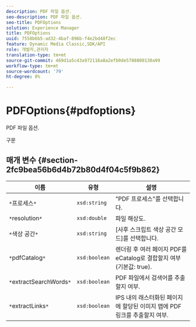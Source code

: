 ```yaml
---
description: PDF 파일 옵션.
seo-description: PDF 파일 옵션.
seo-title: PDFOptions
solution: Experience Manager
title: PDFOptions
uuid: 7558b6b5-ad32-4baf-896b-f4e2bd48f2ec
feature: Dynamic Media Classic,SDK/API
role: 개발자,관리자
translation-type: tm+mt
source-git-commit: 469d1a5c43a972116a8a2efb0de5708800130a99
workflow-type: tm+mt
source-wordcount: '79'
ht-degree: 8%

---
```



# PDFOptions{#pdfoptions}

PDF 파일 옵션.

구문

## 매개 변수 {#section-2fc9bea56b6d4b72b80d4f04c5f9b862}

| 이름 | 유형 | 설명 |
|---|---|---|
| `*`프로세스`*` | `xsd:string` | &quot;PDF 프로세스&quot;를 선택합니다. |
| `*`resolution`*` | `xsd:double` | 파일 해상도. |
| `*`색상 공간`*` | `xsd:string` | [사후 스크립트 색상 공간 모드]를 선택합니다. |
| `*`pdfCatalog`*` | `xsd:boolean` | 렌더링 후 여러 페이지 PDF를 eCatalog로 결합할지 여부(기본값: true). |
| `*`extractSearchWords`*` | `xsd:boolean` | PDF 파일에서 검색어를 추출할지 여부. |
| `*`extractLinks`*` | `xsd:boolean` | IPS 내의 래스터화된 페이지에 할당된 이미지 맵에 PDF 링크를 추출할지 여부. |


